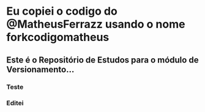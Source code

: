 # Eu copiei o codigo do @MatheusFerrazz usando o nome forkcodigomatheus
## Este é o Repositório de Estudos para o módulo de Versionamento...
### Teste
### Editei
